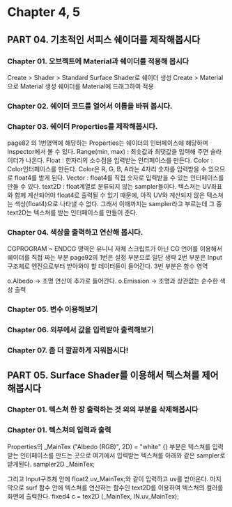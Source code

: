 # Chapter 4, 5

## PART 04. 기초적인 서피스 쉐이더를 제작해봅시다   
### Chapter 01. 오브젝트에 Material과 쉐이더를 적용해 봅시다
Create > Shader > Standard Surface Shader로 쉐이더 생성
Create > Material 으로 Material 생성
쉐이더를 Material에 드래그하여 적용
   
### Chapter 02. 쉐이더 코드를 열어서 이름을 바꿔 봅시다.

### Chapter 03. 쉐이더 Properties를 제작해봅시다.
page82 의 1번영역에 해당하는 Properties는 쉐이더의 인터페이스에 해당하며 Inspector에서 볼 수 있다.
Range(min, max) : 최솟값과 최댓값을 입력해 주면 슬라이더가 나온다.
Float : 한자리의 소수점을 입력받는 인터페이스를 만든다.
Color : Color인터페이스를 만든다. Color은 R, G, B, A라는 4자리 숫자를 입력받을 수 있으므로 float4를 받게 된다.
Vector : float4를 직접 숫자로 입력받을 수 있는 인터페이스를 만들 수 있다.
text2D : float계열로 분류되지 않는 sampler들이다. 텍스쳐는 UV좌표와 함께 계산되어야 float4로 출력될 수 있기 때문에, 아직 UV와 계산되지 않은 텍스쳐는 색상(float4)으로 나타낼 수 없다. 그래서 이때까지는 sampler라고 부르는데 그 중 text2D는 텍스쳐를 받는 인터페이스를 만들어 준다.

### Chapter 04. 색상을 출력하고 연산해 봅시다.
CGPROGRAM ~ ENDCG 영역은 유니니 자체 스크립트가 아닌 CG 언어를 이용해서 쉐이더를 직접 짜는 부분
page92의 1번은 설정 부분으로 일단 생략
2번 부분은 Input 구조체로 엔진으로부터 받아와야 할 데이터들이 들어간다.
3번 부분은 함수 영역

o.Albedo -> 조명 연산이 추가로 들어간다.
o.Emission -> 조명과 상관없는 순수한 색상 출력

### Chapter 05. 변수 이용해보기

### Chapter 06. 외부에서 값을 입력받아 출력해보기


### Chapter 07. 좀 더 깔끔하게 지워봅시다!
   

## PART 05. Surface Shader를 이용해서 텍스쳐를 제어해봅시다

### Chapter 01. 텍스쳐 한 장 출력하는 것 외의 부분을 삭제해봅시다

### Chapter 01. 텍스쳐의 입력과 출력
Properties의  _MainTex ("Albedo (RGB)", 2D) = "white" {} 부분은 텍스쳐를 입력받는 인터페이스를 만드는 곳으로 여기에서 입력받는 텍스쳐를 아래와 같은 sampler로 받게된다.
sampler2D _MainTex;

그리고 Input구조체 안에 float2 uv_MainTex;와 같이 입력하고 uv를 받아온다.
마지막으로 surf 함수 안에 텍스쳐를 연산하는 함수인 text2D를 이용하여 텍스쳐의 컬러를 화면에 출력한다.
fixed4 c = tex2D (_MainTex, IN.uv_MainTex);


